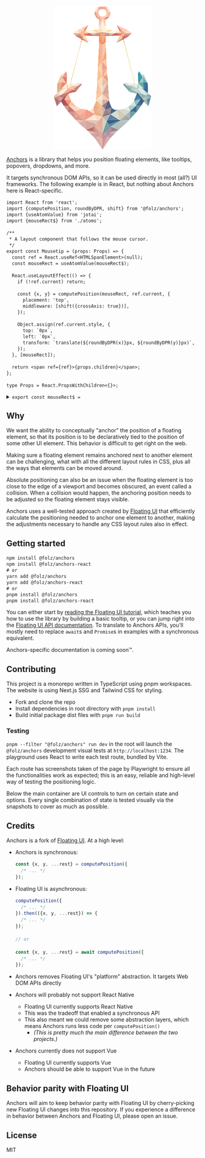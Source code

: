 <p align="center">
  <img width="255.5px" height="377.5px" src="https://github.com/folz/anchors/blob/main/website/assets/anchors.png" alt="Anchors">
<p>

[Anchors](https://folz.github.io/anchors) is a library that helps you position
floating elements, like tooltips, popovers, dropdowns, and more.

It targets synchronous DOM APIs, so it can be used directly in most (all?) UI
frameworks. The following example is in React, but nothing about Anchors here is
React-specific.

```tsx
import React from 'react';
import {computePosition, roundByDPR, shift} from '@folz/anchors';
import {useAtomValue} from 'jotai';
import {mouseRect$} from './atoms';

/**
 * A layout component that follows the mouse cursor.
 */
export const Mousetip = (props: Props) => {
  const ref = React.useRef<HTMLSpanElement>(null);
  const mouseRect = useAtomValue(mouseRect$);

  React.useLayoutEffect(() => {
    if (!ref.current) return;

    const {x, y} = computePosition(mouseRect, ref.current, {
      placement: 'top',
      middleware: [shift({crossAxis: true})],
    });

    Object.assign(ref.current.style, {
      top: `0px`,
      left: `0px`,
      transform: `translate(${roundByDPR(x)}px, ${roundByDPR(y)}px)`,
    });
  }, [mouseRect]);

  return <span ref={ref}>{props.children}</span>;
};

type Props = React.PropsWithChildren<{}>;
```

<details>
<summary><code>export const mouseRect$ = </code></summary>

```tsx
import {atom} from 'jotai';
import {radEventListener} from 'rad-event-listener';

export const mouse$ = atom({x: 0, y: 0});
mouse$.onMount = (setAtom) =>
  radEventListener(window, 'mousemove', ({clientX: x, clientY: y}) => {
    setAtom({x, y});
  });

export const mouseRect$ = atom((get) => {
  const {x, y} = get(mouse$);

  return {
    getBoundingClientRect() {
      return {width: 0, height: 0, x, y, left: x, right: x, top: y, bottom: y};
    },
  };
});
```

</details>

## Why

We want the ability to conceptually "anchor" the position of a floating element,
so that its position is to be declaratively tied to the position of some other
UI element. This behavior is difficult to get right on the web.

Making sure a floating element remains anchored next to another element can be
challenging, what with all the different layout rules in CSS, plus all the ways
that elements can be moved around.

Absolute positioning can also be an issue when the floating element is too close
to the edge of a viewport and becomes obscured, an event called a collision.
When a collision would happen, the anchoring position needs to be adjusted so
the floating element stays visible.

Anchors uses a well-tested approach created by
[Floating UI](https://github.com/floating-ui/floating-ui) that efficiently
calculate the positioning needed to anchor one element to another, making the
adjustments necessary to handle any CSS layout rules also in effect.

## Getting started

```shell
npm install @folz/anchors
npm install @folz/anchors-react
# or
yarn add @folz/anchors
yarn add @folz/anchors-react
# or
pnpm install @folz/anchors
pnpm install @folz/anchors-react
```

You can either start by
[reading the Floating UI tutorial](https://floating-ui.com/docs/tutorial), which
teaches you how to use the library by building a basic tooltip, or you can jump
right into the
[Floating UI API documentation](https://floating-ui.com/docs/computePosition).
To translate to Anchors APIs, you'll mostly need to replace `await`s and
`Promise`s in examples with a synchronous equivalent.

Anchors-specific documentation is coming soon™.

## Contributing

This project is a monorepo written in TypeScript using pnpm workspaces. The
website is using Next.js SSG and Tailwind CSS for styling.

- Fork and clone the repo
- Install dependencies in root directory with `pnpm install`
- Build initial package dist files with `pnpm run build`

### Testing

`pnpm --filter "@folz/anchors" run dev` in the root will launch the
`@folz/anchors` development visual tests at `http://localhost:1234`. The
playground uses React to write each test route, bundled by Vite.

Each route has screenshots taken of the page by Playwright to ensure all the
functionalities work as expected; this is an easy, reliable and high-level way
of testing the positioning logic.

Below the main container are UI controls to turn on certain state and options.
Every single combination of state is tested visually via the snapshots to cover
as much as possible.

## Credits

Anchors is a fork of [Floating UI](https://github.com/floating-ui/floating-ui).
At a high level:

- Anchors is synchronous:
  ```ts
  const {x, y, ...rest} = computePosition({
    /* ... */
  });
  ```
- Floating UI is asynchronous:

  ```ts
  computePosition({
    /* ... */
  }).then(({x, y, ...rest}) => {
    /* ... */
  });

  // or

  const {x, y, ...rest} = await computePosition({
    /* ... */
  });
  ```

- Anchors removes Floating UI's "platform" abstraction. It targets Web DOM APIs
  directly
- Anchors will probably not support React Native
  - Floating UI currently supports React Native
  - This was the tradeoff that enabled a synchronous API
  - This also meant we could remove some abstraction layers, which means Anchors
    runs less code per `computePosition()`
    - _(This is pretty much the main difference between the two projects.)_
- Anchors currently does not support Vue
  - Floating UI currently supports Vue
  - Anchors should be able to support Vue in the future

## Behavior parity with Floating UI

Anchors will aim to keep behavior parity with Floating UI by cherry-picking new
Floating UI changes into this repository. If you experience a difference in
behavior between Anchors and Floating UI, please open an issue.

## License

MIT
